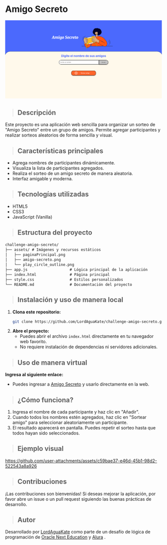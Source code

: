 # Amigo Secreto 

![Amigo Secreto Banner](assets/paginaPrincipal.png)

>## Descripción

Este proyecto es una aplicación web sencilla para organizar un sorteo de "Amigo Secreto" entre un grupo de amigos. Permite agregar participantes y realizar sorteos aleatorios de forma sencilla y visual.

>## Características principales

- Agrega nombres de participantes dinámicamente.
- Visualiza la lista de participantes agregados.
- Realiza el sorteo de un amigo secreto de manera aleatoria.
- Interfaz amigable y moderna.

>## Tecnologías utilizadas

- HTML5
- CSS3
- JavaScript (Vanilla)

>## Estructura del proyecto

```
challenge-amigo-secreto/
├── assets/ # Imágenes y recursos estáticos
│   ├── paginaPrincipal.png                
│   ├── amigo-secreto.png
│   └── play_circle_outline.png
├── app.js                   # Lógica principal de la aplicación
├── index.html               # Página principal
├── style.css                # Estilos personalizados
└── README.md                # Documentación del proyecto
```

>## Instalación y uso de manera local

1. **Clona este repositorio:**
   ```bash
   git clone https://github.com/LordAguaKate/challenge-amigo-secreto.git
   ```
2. **Abre el proyecto:**
   - Puedes abrir el archivo `index.html` directamente en tu navegador web favorito.
   - No requiere instalación de dependencias ni servidores adicionales.
  
>## Uso de manera virtual
**Ingresa al siguiente enlace:**
   - Puedes ingresar a [Amigo Secreto](https://lordaguakate.github.io/challenge-amigo-secreto/) y usarlo directamente en la web.
     
>## ¿Cómo funciona?

1. Ingresa el nombre de cada participante y haz clic en "Añadir".
2. Cuando todos los nombres estén agregados, haz clic en "Sortear amigo" para seleccionar aleatoriamente un participante.
3. El resultado aparecerá en pantalla. Puedes repetir el sorteo hasta que todos hayan sido seleccionados.

>## Ejemplo visual

https://github.com/user-attachments/assets/c59bae37-e46d-45b1-98d2-522543a8a926

>## Contribuciones

¡Las contribuciones son bienvenidas! Si deseas mejorar la aplicación, por favor abre un issue o un pull request siguiendo las buenas prácticas de desarrollo.


>## Autor

Desarrollado por [LordAguaKate](https://github.com/LordAguaKate) como parte de un desafío de lógica de programación de [Oracle Next Education](https://www.oracle.com/mx/education/oracle-next-education/)  y  [Alura](https://www.aluracursos.com/) .
